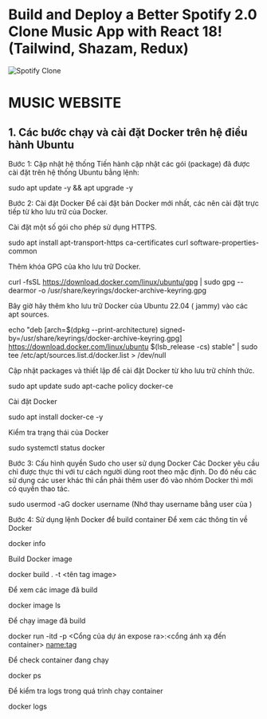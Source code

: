 # Build and Deploy a Better Spotify 2.0 Clone Music App with React 18! (Tailwind, Shazam, Redux)
![Spotify Clone](https://i.ibb.co/mFh2kGZ/Thumbnail-2.png)

<h1>MUSIC WEBSITE</h1>
<h2>1. Các bước chạy và cài đặt Docker trên hệ điều hành Ubuntu</h2>
Bước 1: Cập nhật hệ thống
Tiến hành cập nhật các gói (package) đã được cài đặt trên hệ thống Ubuntu bằng lệnh:

sudo apt update -y && apt upgrade -y
    
Bước 2: Cài đặt Docker
Để cài đặt bản Docker mới nhất, các  nên cài đặt trực tiếp từ kho lưu trữ của Docker.

Cài đặt một số gói cho phép sử dụng HTTPS.
  
sudo apt install apt-transport-https ca-certificates curl software-properties-common
    
Thêm khóa GPG của kho lưu trữ Docker.
  
curl -fsSL https://download.docker.com/linux/ubuntu/gpg | sudo gpg --dearmor -o /usr/share/keyrings/docker-archive-keyring.gpg
    
Bây giờ hãy thêm kho lưu trữ Docker của Ubuntu 22.04 ( jammy) vào các apt sources.
  
echo "deb [arch=$(dpkg --print-architecture) signed-by=/usr/share/keyrings/docker-archive-keyring.gpg] https://download.docker.com/linux/ubuntu $(lsb_release -cs) stable" | sudo tee /etc/apt/sources.list.d/docker.list > /dev/null
    
Cập nhật packages và thiết lập để cài đặt Docker từ kho lưu trữ chính thức.
  
sudo apt update
sudo apt-cache policy docker-ce
    
Cài đặt Docker
  
sudo apt install docker-ce -y
    
Kiểm tra trạng thái của Docker
 
sudo systemctl status docker
    
Bước 3: Cấu hình quyền Sudo cho user sử dụng Docker
Các Docker yêu cầu chỉ được thực thi với tư cách người dùng root theo mặc định. Do đó nếu các  sử dụng các user khác thì cần phải thêm user đó vào nhóm Docker thì mới có quyền thao tác.

sudo usermod -aG docker username  (Nhớ thay username bằng user của )
    
Bước 4: Sử dụng lệnh Docker để build container
Để xem các thông tin về Docker

docker info
    
Build Docker image
  
docker build . -t <tên tag image>

Để xem các image đã build

docker image ls

Để chạy image đã build 

docker run -itd -p <Cổng của dự án expose ra>:<cổng ánh xạ đến container> <name:tag>

Để check container đang chạy 

docker ps

Để kiểm tra logs trong quá trình chạy container 

docker logs <image ID>
